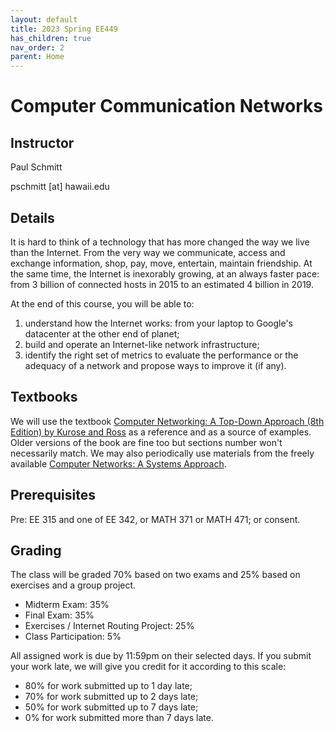```yaml
---
layout: default
title: 2023 Spring EE449
has_children: true
nav_order: 2
parent: Home
---
```


# Computer Communication Networks

## Instructor
Paul Schmitt

pschmitt \[at\] hawaii.edu

## Details
It is hard to think of a technology that has more changed the way we live than the Internet. From the very way we communicate, access and exchange information, shop, pay, move, entertain, maintain friendship. At the same time, the Internet is inexorably growing, at an always faster pace: from 3 billion of connected hosts in 2015 to an estimated 4 billion in 2019.

At the end of this course, you will be able to:

1. understand how the Internet works: from your laptop to Google's datacenter at the other end of planet;
2. build and operate an Internet-like network infrastructure;
3. identify the right set of metrics to evaluate the performance or the adequacy of a network and propose ways to improve it (if any).

## Textbooks
We will use the textbook [Computer Networking: A Top-Down Approach (8th Edition) by Kurose and Ross](https://www.pearson.com/en-us/subject-catalog/p/computer-networking/P200000003334/9780135928615) as a reference and as a source of examples. Older versions of the book are fine too but sections number won't necessarily match. We may also periodically use materials from the freely available [Computer Networks: A Systems Approach](https://book.systemsapproach.org/#).

## Prerequisites 
Pre: EE 315 and one of EE 342, or MATH 371 or MATH 471; or consent.

## Grading

The class will be graded 70% based on two exams and 25% based on exercises and a group project. 

- Midterm Exam: 35%
- Final Exam: 35%
- Exercises / Internet Routing Project: 25%
- Class Participation: 5%

All assigned work is due by 11:59pm on their selected days. If you submit your work late, we will give you credit for it according to this scale:

- 80% for work submitted up to 1 day late;
- 70% for work submitted up to 2 days late;
- 50% for work submitted up to 7 days late;
- 0% for work submitted more than 7 days late.